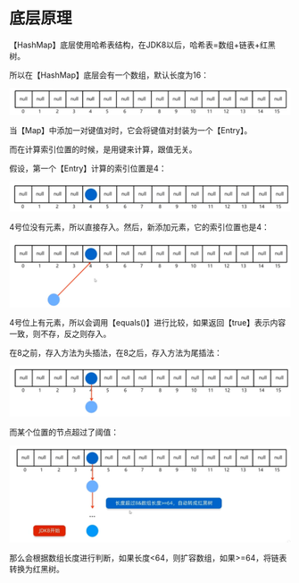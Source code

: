 # 底层原理

【HashMap】底层使用哈希表结构，在JDK8以后，哈希表=数组+链表+红黑树。

所以在【HashMap】底层会有一个数组，默认长度为16：

![image-20240825183730623](assets/image-20240825183730623.png)

当【Map】中添加一对键值对时，它会将键值对封装为一个【Entry】。

而在计算索引位置的时候，是用键来计算，跟值无关。

假设，第一个【Entry】计算的索引位置是4：

![image-20240825184141062](assets/image-20240825184141062.png)

4号位没有元素，所以直接存入。然后，新添加元素，它的索引位置也是4：

![image-20240825184239675](assets/image-20240825184239675.png)

4号位上有元素，所以会调用【equals()】进行比较，如果返回【true】表示内容一致，则不存，反之则存入。

在8之前，存入方法为头插法，在8之后，存入方法为尾插法：

![image-20240825184448214](assets/image-20240825184448214.png)

而某个位置的节点超过了阈值：

![image-20240825184542504](assets/image-20240825184542504.png)

那么会根据数组长度进行判断，如果长度<64，则扩容数组，如果>=64，将链表转换为红黑树。
